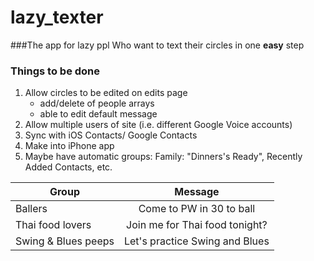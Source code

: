 lazy_texter
===========
###The app for lazy ppl
Who want to text their circles in one **easy** step

### Things to be done

1. Allow circles to be edited on edits page
	- add/delete of people arrays
	- able to edit default message
2. Allow multiple users of site (i.e. different Google Voice accounts)
3. Sync with iOS Contacts/ Google Contacts
4. Make into iPhone app
5. Maybe have automatic groups: Family: "Dinners's Ready", Recently Added Contacts, etc.



|Group   | Message |
| ------ |:-------:|
|Ballers | Come to PW in 30 to ball |
|Thai food lovers | Join me for Thai food tonight? |
|Swing & Blues peeps | Let's practice Swing and Blues |




